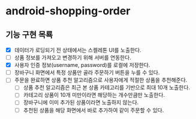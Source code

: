 # android-shopping-order

## 기능 구현 목룍
- [x] 데이터가 로딩되기 전 상태에서는 스켈레톤 UI를 노출한다.
- [ ] 상품 정보를 가져오고 변경하기 위해 서버를 연동한다.
- [x] 사용자 인증 정보(username, password)를 로컬에 저장한다.
- [ ] 장바구니 화면에서 특정 상품만 골라 주문하기 버튼을 누를 수 있다.
- [ ] 주문을 완료하면 상품 추천 알고리즘으로 사용자에게 적절한 상품을 추천해준다.
  - [ ] 상품 추천 알고리즘은 최근 본 상품 카테고리를 기반으로 최대 10개 노출한다.
  - [ ] 카테고리 상품이 10개 미만이라면 해당하는 개수만큼만 노출한다.
  - [ ] 장바구니에 이미 추가된 상품이라면 노출하지 않는다.
  - [ ] 추천된 상품을 해당 화면에서 바로 추가하여 같이 주문할 수 있다.
